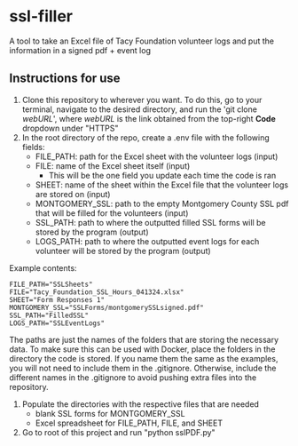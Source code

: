 # ssl-filler
A tool to take an Excel file of Tacy Foundation volunteer logs and put the information in a signed pdf + event log

## Instructions for use
1. Clone this repository to wherever you want. To do this, go to your terminal, navigate to the desired directory, and run the 'git clone *webURL*', where *webURL* is the link obtained from the top-right **Code** dropdown under "HTTPS"
2. In the root directory of the repo, create a .env file with the following fields:
    * FILE_PATH: path for the Excel sheet with the volunteer logs (input)
    * FILE: name of the Excel sheet itself (input)
      * This will be the one field you update each time the code is ran
    * SHEET: name of the sheet within the Excel file that the volunteer logs are stored on (input)
    * MONTGOMERY_SSL: path to the empty Montgomery County SSL pdf that will be filled for the volunteers (input)
    * SSL_PATH: path to where the outputted filled SSL forms will be stored by the program (output)
    * LOGS_PATH: path to where the outputted event logs for each volunteer will be stored by the program (output)

Example contents:
```
FILE_PATH="SSLSheets"
FILE="Tacy_Foundation_SSL_Hours_041324.xlsx"
SHEET="Form Responses 1"
MONTGOMERY_SSL="SSLForms/montgomerySSLsigned.pdf"
SSL_PATH="FilledSSL"
LOGS_PATH="SSLEventLogs"
```
The paths are just the names of the folders that are storing the necessary data.
To make sure this can be used with Docker, place the folders in the directory the code is stored. If you name them the same as the examples, you will not need to include them in the .gitignore.
Otherwise, include the different names in the .gitignore to avoid pushing extra files into the repository.

1. Populate the directories with the respective files that are needed
   * blank SSL forms for MONTGOMERY_SSL
   * Excel spreadsheet for FILE_PATH, FILE, and SHEET
2. Go to root of this project and run "python sslPDF.py"
